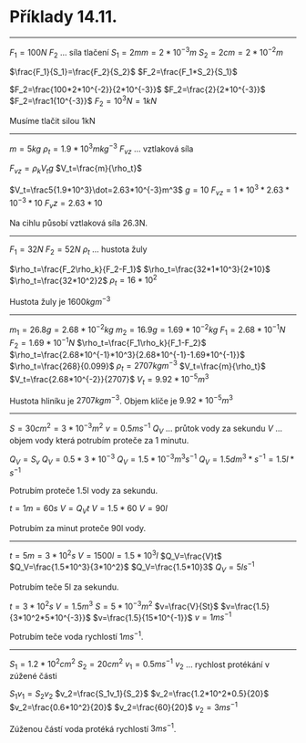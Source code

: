 # Příklady 14.11.

---
$F_1=100N$
$F_2$ … síla tlačení
$S_1=2mm=2*10^{-3}m$
$S_2=2cm=2*10^{-2}m$

$\frac{F_1}{S_1}=\frac{F_2}{S_2}$
$F_2=\frac{F_1*S_2}{S_1}$

$F_2=\frac{100*2*10^{-2}}{2*10^{-3}}$
$F_2=\frac{2}{2*10^{-3}}$
$F_2=\frac1{10^{-3}}$
$F_2=10^3N=1kN$

Musíme tlačit silou 1kN

---

$m=5kg$
$\rho_t=1.9*10^{3}mkg^{-3}$
$F_{vz}$ … vztlaková síla

$F_{vz}=\rho_kV_tg$
$V_t=\frac{m}{\rho_t}$

$V_t=\frac5{1.9*10^3}\dot=2.63*10^{-3}m^3$
$g=10$
$F_{vz}=1*10^{3}*2.63*10^{-3}*10$
$F_vz=2.63*10$

Na cihlu působí vztlaková síla 26.3N.

---

$F_1=32N$
$F_2=52N$
$\rho_t$ … hustota žuly

$\rho_t=\frac{F_2\rho_k}{F_2-F_1}$
$\rho_t=\frac{32*1*10^3}{2*10}$
$\rho_t=\frac{32*10^2}2$
$\rho_t=16*10^2$

Hustota žuly je $1600kgm^{-3}$

---

$m_1=26.8g=2.68*10^{-2}kg$
$m_2=16.9g=1.69*10^{-2}kg$
$F_1=2.68*10^{-1}N$
$F_2=1.69*10^{-1}N$
$\rho_t=\frac{F_1\rho_k}{F_1-F_2}$
$\rho_t=\frac{2.68*10^{-1}*10^3}{2.68*10^{-1}-1.69*10^{-1}}$
$\rho_t=\frac{268}{0.099}$
$\rho_t=2707kgm^{-3}$
$V_t=\frac{m}{\rho_t}$
$V_t=\frac{2.68*10^{-2}}{2707}$
$V_t=9.92*10^{-5}m^3$

Hustota hliníku je $2707kgm^{-3}$.
Objem klíče je $9.92*10^{-5}m^3$

----

$S=30cm^2=3*10^{-3}m^2$
$v=0.5ms^{-1}$
$Q_V$ … průtok vody za sekundu
$V$ … objem vody která potrubím proteče za 1 minutu.

$Q_V=S_v$
$Q_V=0.5*3*10^{-3}$
$Q_V=1.5*10^{-3}m^3s^{-1}$
$Q_V=1.5dm^3*s^{-1}=1.5l*s^{-1}$

Potrubím proteče 1.5l vody za sekundu.

$t=1m=60s$
$V=Q_Vt$
$V=1.5*60$
$V=90l$

Potrubím za minut proteče 90l vody.

---

$t=5m=3*10^2s$
$V=1500l=1.5*10^3l$
$Q_V=\frac{V}t$
$Q_V=\frac{1.5*10^3}{3*10^2}$
$Q_V=\frac{1.5*10}3$
$Q_V=5ls^{-1}$

Potrubím teče 5l za sekundu.

$t=3*10^2s$
$V=1.5m^3$
$S=5*10^{-3}m^2$
$v=\frac{V}{St}$
$v=\frac{1.5}{3*10^2*5*10^{-3}}$
$v=\frac{1.5}{15*10^{-1}}$
$v=1ms^{-1}$

Potrubím teče voda rychlostí $1ms^{-1}$.

---

$S_1=1.2*10^2cm^2$
$S_2=20cm^2$
$v_1=0.5ms^{-1}$
$v_2$ … rychlost protékání v zúžené části

$S_1v_1=S_2v_2$
$v_2=\frac{S_1v_1}{S_2}$
$v_2=\frac{1.2*10^2*0.5}{20}$
$v_2=\frac{0.6*10^2}{20}$
$v_2=\frac{60}{20}$
$v_2=3ms^{-1}$

Zúženou částí voda protéká rychlostí $3ms^{-1}$.
